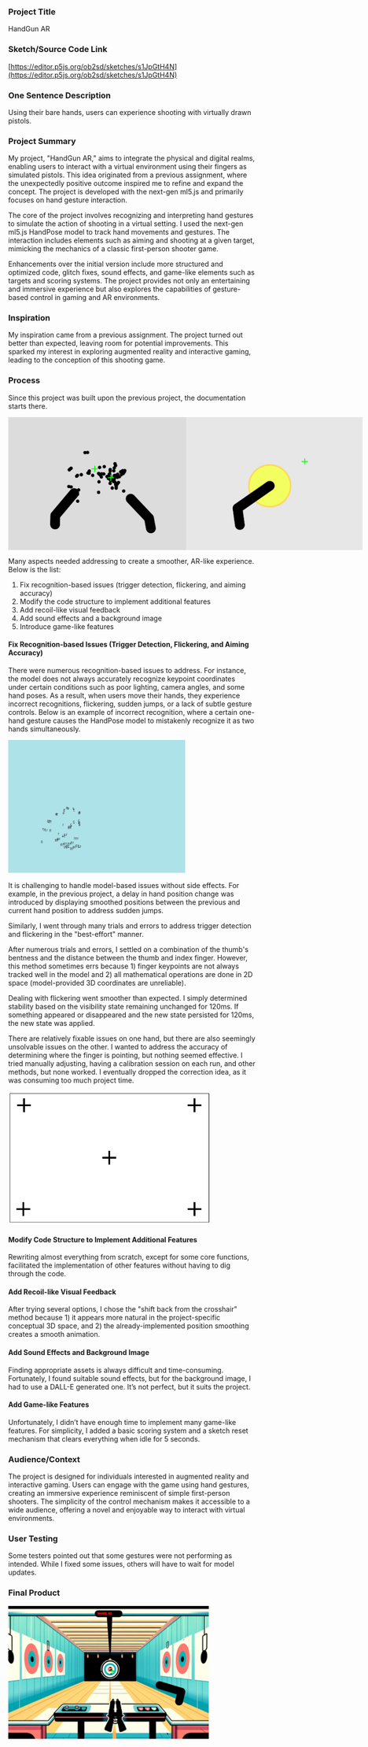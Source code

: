 ### Project Title

HandGun AR

### Sketch/Source Code Link

[https://editor.p5js.org/ob2sd/sketches/s1JpGtH4N](https://editor.p5js.org/ob2sd/sketches/s1JpGtH4N)

### One Sentence Description

Using their bare hands, users can experience shooting with virtually drawn pistols.

### Project Summary

My project, "HandGun AR," aims to integrate the physical and digital realms, enabling users to interact with a virtual environment using their fingers as simulated pistols. This idea originated from a previous assignment, where the unexpectedly positive outcome inspired me to refine and expand the concept. The project is developed with the next-gen ml5.js and primarily focuses on hand gesture interaction.

The core of the project involves recognizing and interpreting hand gestures to simulate the action of shooting in a virtual setting. I used the next-gen ml5.js HandPose model to track hand movements and gestures. The interaction includes elements such as aiming and shooting at a given target, mimicking the mechanics of a classic first-person shooter game.

Enhancements over the initial version include more structured and optimized code, glitch fixes, sound effects, and game-like elements such as targets and scoring systems. The project provides not only an entertaining and immersive experience but also explores the capabilities of gesture-based control in gaming and AR environments.

### Inspiration

My inspiration came from a previous assignment. The project turned out better than expected, leaving room for potential improvements. This sparked my interest in exploring augmented reality and interactive gaming, leading to the conception of this shooting game.

### Process

Since this project was built upon the previous project, the documentation starts there.

<div style="display:flex; flex-direction:row">
  <img src="./0.png" height="270px"/>
  <img src="./1.png" height="270px"/>
</div>

Many aspects needed addressing to create a smoother, AR-like experience. Below is the list:
1. Fix recognition-based issues (trigger detection, flickering, and aiming accuracy)
2. Modify the code structure to implement additional features
3. Add recoil-like visual feedback
4. Add sound effects and a background image
5. Introduce game-like features

#### Fix Recognition-based Issues (Trigger Detection, Flickering, and Aiming Accuracy)

There were numerous recognition-based issues to address. For instance, the model does not always accurately recognize keypoint coordinates under certain conditions such as poor lighting, camera angles, and some hand poses. As a result, when users move their hands, they experience incorrect recognitions, flickering, sudden jumps, or a lack of subtle gesture controls. Below is an example of incorrect recognition, where a certain one-hand gesture causes the HandPose model to mistakenly recognize it as two hands simultaneously.

<img src="./a0.jpg" height="270px"/>

It is challenging to handle model-based issues without side effects. For example, in the previous project, a delay in hand position change was introduced by displaying smoothed positions between the previous and current hand position to address sudden jumps.

Similarly, I went through many trials and errors to address trigger detection and flickering in the "best-effort" manner.

After numerous trials and errors, I settled on a combination of the thumb's bentness and the distance between the thumb and index finger. However, this method sometimes errs because 1) finger keypoints are not always tracked well in the model and 2) all mathematical operations are done in 2D space (model-provided 3D coordinates are unreliable).

Dealing with flickering went smoother than expected. I simply determined stability based on the visibility state remaining unchanged for 120ms. If something appeared or disappeared and the new state persisted for 120ms, the new state was applied.

There are relatively fixable issues on one hand, but there are also seemingly unsolvable issues on the other. I wanted to address the accuracy of determining where the finger is pointing, but nothing seemed effective. I tried manually adjusting, having a calibration session on each run, and other methods, but none worked. I eventually dropped the correction idea, as it was consuming too much project time.

<img src="./a1.jpg" height="270px"/>

#### Modify Code Structure to Implement Additional Features

Rewriting almost everything from scratch, except for some core functions, facilitated the implementation of other features without having to dig through the code.

#### Add Recoil-like Visual Feedback

After trying several options, I chose the "shift back from the crosshair" method because 1) it appears more natural in the project-specific conceptual 3D space, and 2) the already-implemented position smoothing creates a smooth animation.

#### Add Sound Effects and Background Image

Finding appropriate assets is always difficult and time-consuming. Fortunately, I found suitable sound effects, but for the background image, I had to use a DALL-E generated one. It’s not perfect, but it suits the project.

#### Add Game-like Features

Unfortunately, I didn’t have enough time to implement many game-like features. For simplicity, I added a basic scoring system and a sketch reset mechanism that clears everything when idle for 5 seconds.

### Audience/Context

The project is designed for individuals interested in augmented reality and interactive gaming. Users can engage with the game using hand gestures, creating an immersive experience reminiscent of simple first-person shooters. The simplicity of the control mechanism makes it accessible to a wide audience, offering a novel and enjoyable way to interact with virtual environments.

### User Testing

Some testers pointed out that some gestures were not performing as intended. While I fixed some issues, others will have to wait for model updates.

### Final Product

<img src="./p1.jpg" height="270px"/>
